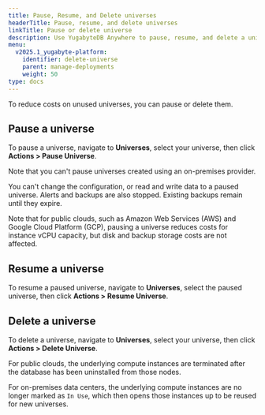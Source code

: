 ```yaml
---
title: Pause, Resume, and Delete universes
headerTitle: Pause, resume, and delete universes
linkTitle: Pause or delete universe
description: Use YugabyteDB Anywhere to pause, resume, and delete a universe.
menu:
  v2025.1_yugabyte-platform:
    identifier: delete-universe
    parent: manage-deployments
    weight: 50
type: docs
---
```


To reduce costs on unused universes, you can pause or delete them.

## Pause a universe

To pause a universe, navigate to **Universes**, select your universe, then click **Actions > Pause Universe**.

Note that you can't pause universes created using an on-premises provider.

You can't change the configuration, or read and write data to a paused universe. Alerts and backups are also stopped. Existing backups remain until they expire.

Note that for public clouds, such as Amazon Web Services (AWS) and Google Cloud Platform (GCP), pausing a universe reduces costs for instance vCPU capacity, but disk and backup storage costs are not affected.

## Resume a universe

To resume a paused universe, navigate to **Universes**, select the paused universe, then click **Actions > Resume Universe**.

## Delete a universe

To delete a universe, navigate to **Universes**, select your universe, then click **Actions > Delete Universe**.

For public clouds, the underlying compute instances are terminated after the database has been uninstalled from those nodes.

For on-premises data centers, the underlying compute instances are no longer marked as `In Use`, which then opens those instances up to be reused for new universes.
